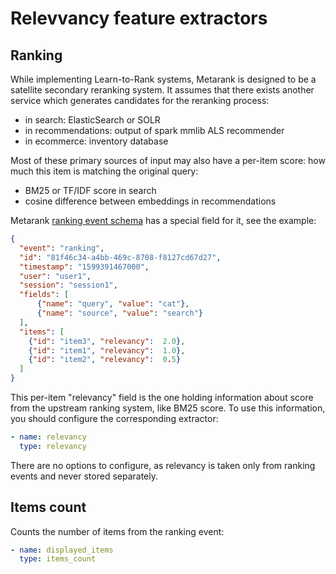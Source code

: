 # Relevvancy feature extractors

## Ranking

While implementing Learn-to-Rank systems, Metarank is designed to be a satellite secondary reranking system. It 
assumes that there exists another service which generates candidates for the reranking process:
* in search: ElasticSearch or SOLR
* in recommendations: output of spark mmlib ALS recommender
* in ecommerce: inventory database

Most of these primary sources of input may also have a per-item score: how much this item is matching the original query:
* BM25 or TF/IDF score in search
* cosine difference between embeddings in recommendations

Metarank [ranking event schema](../../event-schema.md) has a special field for it, see the example: 
```json
{
  "event": "ranking",
  "id": "81f46c34-a4bb-469c-8708-f8127cd67d27",
  "timestamp": "1599391467000",
  "user": "user1",
  "session": "session1",
  "fields": [
      {"name": "query", "value": "cat"},
      {"name": "source", "value": "search"}
  ],
  "items": [
    {"id": "item3", "relevancy":  2.0},
    {"id": "item1", "relevancy":  1.0},
    {"id": "item2", "relevancy":  0.5} 
  ]
}
```

This per-item "relevancy" field is the one holding information about score from the upstream ranking system, like BM25 score.
To use this information, you should configure the corresponding extractor:
```yaml
- name: relevancy
  type: relevancy
```

There are no options to configure, as relevancy is taken only from ranking events and never stored separately.

## Items count

Counts the number of items from the ranking event:

```yaml
- name: displayed_items
  type: items_count
```
